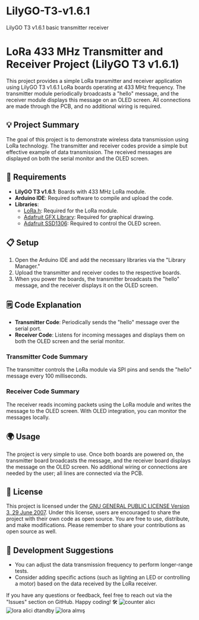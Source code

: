 # LilyGO-T3-v1.6.1
LilyGO T3 v1.6.1 basic transmitter receiver

# LoRa 433 MHz Transmitter and Receiver Project (LilyGO T3 v1.6.1)

This project provides a simple LoRa transmitter and receiver application using LilyGO T3 v1.6.1 LoRa boards operating at 433 MHz frequency. The transmitter module periodically broadcasts a "hello" message, and the receiver module displays this message on an OLED screen. All connections are made through the PCB, and no additional wiring is required.

## 💡 Project Summary

The goal of this project is to demonstrate wireless data transmission using LoRa technology. The transmitter and receiver codes provide a simple but effective example of data transmission. The received messages are displayed on both the serial monitor and the OLED screen.

## 🚀 Requirements

- **LilyGO T3 v1.6.1**: Boards with 433 MHz LoRa module.
- **Arduino IDE**: Required software to compile and upload the code.
- **Libraries**:
  - [LoRa.h](https://github.com/sandeepmistry/arduino-LoRa): Required for the LoRa module.
  - [Adafruit GFX Library](https://github.com/adafruit/Adafruit-GFX-Library): Required for graphical drawing.
  - [Adafruit SSD1306](https://github.com/adafruit/Adafruit_SSD1306): Required to control the OLED screen.

## 📋 Setup

1. Open the Arduino IDE and add the necessary libraries via the "Library Manager."
2. Upload the transmitter and receiver codes to the respective boards.
3. When you power the boards, the transmitter broadcasts the "hello" message, and the receiver displays it on the OLED screen.

## 🗒️ Code Explanation

- **Transmitter Code**: Periodically sends the "hello" message over the serial port.
- **Receiver Code**: Listens for incoming messages and displays them on both the OLED screen and the serial monitor.

### Transmitter Code Summary
The transmitter controls the LoRa module via SPI pins and sends the "hello" message every 100 milliseconds.

### Receiver Code Summary
The receiver reads incoming packets using the LoRa module and writes the message to the OLED screen. With OLED integration, you can monitor the messages locally.

## 🌍 Usage

The project is very simple to use. Once both boards are powered on, the transmitter board broadcasts the message, and the receiver board displays the message on the OLED screen. No additional wiring or connections are needed by the user; all lines are connected via the PCB.

## 🚪 License

This project is licensed under the [GNU GENERAL PUBLIC LICENSE Version 3, 29 June 2007](https://www.gnu.org/licenses/gpl-3.0.en.html). Under this license, users are encouraged to share the project with their own code as open source. You are free to use, distribute, and make modifications. Please remember to share your contributions as open source as well.

## 🤖 Development Suggestions

- You can adjust the data transmission frequency to perform longer-range tests.
- Consider adding specific actions (such as lighting an LED or controlling a motor) based on the data received by the LoRa receiver.

If you have any questions or feedback, feel free to reach out via the "Issues" section on GitHub. Happy coding! 🛠️
![counter alıcı](https://github.com/user-attachments/assets/fb31c46f-9fa1-42b9-af26-cf11c5c7b88a)
![lora alici dtandby](https://github.com/user-attachments/assets/c5498736-fccb-48d1-a0c5-a271d1d96fab)
![lora almış](https://github.com/user-attachments/assets/8ea09bf7-b7db-4bd7-bf1c-511b9618e297)
